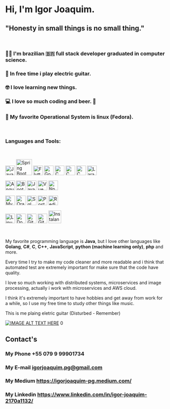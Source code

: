 # Hi, I'm Igor Joaquim.

## "Honesty in small things is no small thing."

<br/>


### :man_student:  I'm brazilian :brazil: full stack developer graduated in computer science.
### :guitar: In free time i play electric guitar.
### :nerd_face: I love learning new things.
### :computer: I love so much coding and beer. :beers:
### 🐧 My favorite Operational System is linux (Fedora).
<br/>


### Languages and Tools:
<br/>

<p>
    <img src="https://cdn.iconscout.com/icon/free/png-256/java-43-569305.png" srcset="https://cdn.iconscout.com/icon/free/png-512/java-43-569305.png 2x" alt="Java Icon" width="30" />
    <img alt="Spring Boot" src="https://images.g2crowd.com/uploads/product/image/social_landscape/social_landscape_9d63a0ed04b871d3dacc8647b7f0927d/spring-boot.png" width="50" />
    <img src="https://cdn.iconscout.com/icon/free/png-256/flutter-2038877-1720090.png" srcset="https://cdn.iconscout.com/icon/free/png-512/flutter-2038877-1720090.png 2x" alt="Flutter Icon" width="30" />
    <img src="https://cdn.iconscout.com/icon/free/png-256/go-77-1175166.png" srcset="https://cdn.iconscout.com/icon/free/png-512/go-77-1175166.png 2x" alt="Go Icon" width="30"/>
    <img src="https://cdn.iconscout.com/icon/free/png-256/c-4-226082.png" srcset="https://cdn.iconscout.com/icon/free/png-512/c-4-226082.png 2x" alt="C Icon" width="30" />
    <img src="https://cdn.iconscout.com/icon/free/png-256/c-58-1175247.png" srcset="https://cdn.iconscout.com/icon/free/png-512/c-58-1175247.png 2x" alt="C Icon" width="30" />
    <img src="https://cdn.iconscout.com/icon/free/png-256/c-sharp-2-569585.png" srcset="https://cdn.iconscout.com/icon/free/png-512/c-sharp-2-569585.png 2x" alt="C sharp Icon" width="30" />
    <img src="https://cdn.iconscout.com/icon/free/png-256/laravel-2038872-1720085.png" srcset="https://cdn.iconscout.com/icon/free/png-512/laravel-2038872-1720085.png 2x" alt="Laravel Icon" width="30" /> 
</p>
<p>
     <img src="https://cdn.iconscout.com/icon/free/png-256/angular-226066.png" srcset="https://cdn.iconscout.com/icon/free/png-512/angular-226066.png 2x" alt="Angular Icon" width="30" />
     <img src="https://cdn.iconscout.com/icon/free/png-256/bootstrap-226077.png" srcset="https://cdn.iconscout.com/icon/free/png-512/bootstrap-226077.png 2x" alt="Bootstrap Icon" width="30" />
     <img src="https://cdn.iconscout.com/icon/free/png-256/logo-1889528-1597588.png" srcset="https://cdn.iconscout.com/icon/free/png-512/logo-1889528-1597588.png 2x" alt="Java script Logo Icon" width="30" />
     <img src="https://cdn.iconscout.com/icon/free/png-256/vue-282497.png" srcset="https://cdn.iconscout.com/icon/free/png-512/vue-282497.png 2x" alt="Vue Logo Icon" width="30" />
     <img src="https://cdn.iconscout.com/icon/free/png-256/npm-3-1175132.png" srcset="https://cdn.iconscout.com/icon/free/png-512/npm-3-1175132.png 2x" alt="Npm Icon" width="30" />
</p>
<p>
    <img src="https://cdn.iconscout.com/icon/free/png-256/mysql-11-555547.png" srcset="https://cdn.iconscout.com/icon/free/png-512/mysql-11-555547.png 2x" alt="Mysql Icon" width="30" />
    <img src="https://cdn.iconscout.com/icon/free/png-256/oracle-9-1175131.png" srcset="https://cdn.iconscout.com/icon/free/png-512/oracle-9-1175131.png 2x" alt="Oracle Icon" width="30" />
    <img src="https://cdn.iconscout.com/icon/free/png-256/sql-4-190807.png" srcset="https://cdn.iconscout.com/icon/free/png-512/sql-4-190807.png 2x" alt="Sql Logo Icon" width="30" />
    <img src="https://cdn.iconscout.com/icon/free/png-256/postgresql-5-569524.png" srcset="https://cdn.iconscout.com/icon/free/png-512/postgresql-5-569524.png 2x" alt="Postgresql Icon" width="30" />
    <img src="https://cdn.iconscout.com/icon/free/png-256/redis-83994.png" srcset="https://cdn.iconscout.com/icon/free/png-512/redis-83994.png 2x" alt="Redis Icon" width="30" />
</p>
<p>
    <img src="https://cdn.iconscout.com/icon/free/png-256/linux-17-570099.png" srcset="https://cdn.iconscout.com/icon/free/png-512/linux-17-570099.png 2x" alt="Linux Icon" width="30" />
    <img src="https://cdn.iconscout.com/icon/free/png-256/social-275-116309.png" srcset="https://cdn.iconscout.com/icon/free/png-512/social-275-116309.png 2x" alt="Docker Logo Icon" width="30" />
    <img src="https://cdn.iconscout.com/icon/free/png-256/git-13-569377.png" srcset="https://cdn.iconscout.com/icon/free/png-512/git-13-569377.png 2x" alt="Git Icon" width="30" />
    <img src="https://cdn.iconscout.com/icon/free/png-256/github-34-225988.png" srcset="https://cdn.iconscout.com/icon/free/png-512/github-34-225988.png 2x" alt="Github Icon" width="30" />
    <img alt="Instalando o OpenCV4.2 - Caderno de Laboratório" class="n3VNCb" src="https://cadernodelaboratorio.com.br/wp-content/uploads/2020/01/opencv-logo-1.png" width="40" />
</p>
<br/>


My favorite programming language is <b>Java</b>, but I love other languages like <b>Golang</b>, <b>C#</b>,  <b>C</b>, <b>C++</b>, <b>JavaScript</b>, <b>python (machine learning only)</b>, <b>php</b> and more.
 
Every time I try to make my code cleaner and more readable and i think that automated test are extremely important for make sure that the code have quality.

I love so much working with distributed systems, microservices and image processing, actually i work with microservices and AWS cloud.

I think it's extremely important to have hobbies and get away from work for a while, so I use my free time to study other things like music.

This is me plaing eletric guitar (Disturbed - Remember)

[![IMAGE ALT TEXT HERE](https://img.youtube.com/vi/7WuGnlTqtC4/0.jpg)](https://www.youtube.com/watch?v=7WuGnlTqtC4)
0

## Contact's
### My Phone +55 079 9 99901734
### My E-mail igorjoaquim.pg@gmail.com
### My Medium https://igorjoaquim-pg.medium.com/
### My Linkedin https://www.linkedin.com/in/igor-joaquim-2170a1132/
